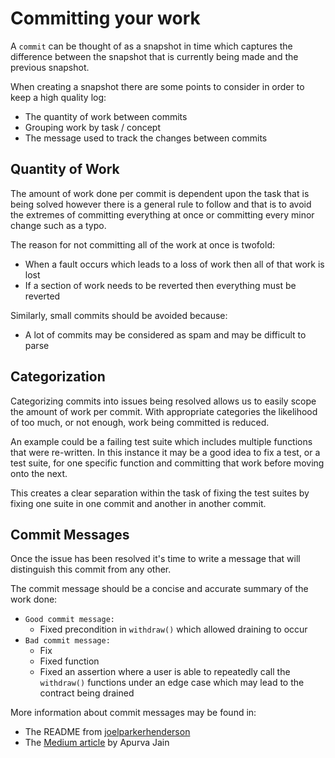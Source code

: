 # Committing your work

A `commit` can be thought of as a snapshot in time which captures the difference between the snapshot that is currently being made and the previous snapshot.

When creating a snapshot there are some points to consider in order to keep a high quality log:

- The quantity of work between commits
- Grouping work by task / concept
- The message used to track the changes between commits

## Quantity of Work

The amount of work done per commit is dependent upon the task that is being solved however there is a general rule to follow and that is to avoid the extremes of committing everything at once or committing every minor change such as a typo.

The reason for not committing all of the work at once is twofold:

- When a fault occurs which leads to a loss of work then all of that work is lost
- If a section of work needs to be reverted then everything must be reverted

Similarly, small commits should be avoided because:

- A lot of commits may be considered as spam and may be difficult to parse

## Categorization

Categorizing commits into issues being resolved allows us to easily scope the amount of work per commit. With appropriate categories the likelihood of too much, or not enough, work being committed is reduced.

An example could be a failing test suite which includes multiple functions that were re-written. In this instance it may be a good idea to fix a test, or a test suite, for one specific function and committing that work before moving onto the next. 

This creates a clear separation within the task of fixing the test suites by fixing one suite in one commit and another in another commit.

## Commit Messages

Once the issue has been resolved it's time to write a message that will distinguish this commit from any other.

The commit message should be a concise and accurate summary of the work done:

- `Good commit message:` 
  - Fixed precondition in `withdraw()` which allowed draining to occur
- `Bad commit message:`
  - Fix
  - Fixed function
  - Fixed an assertion where a user is able to repeatedly call the `withdraw()` functions under an edge case which may lead to the contract being drained

More information about commit messages may be found in:

- The README from [joelparkerhenderson](https://github.com/joelparkerhenderson/git-commit-message/#git-commit-message)
- The [Medium article](https://medium.com/swlh/writing-better-commit-messages-9b0b6ff60c67) by Apurva Jain
